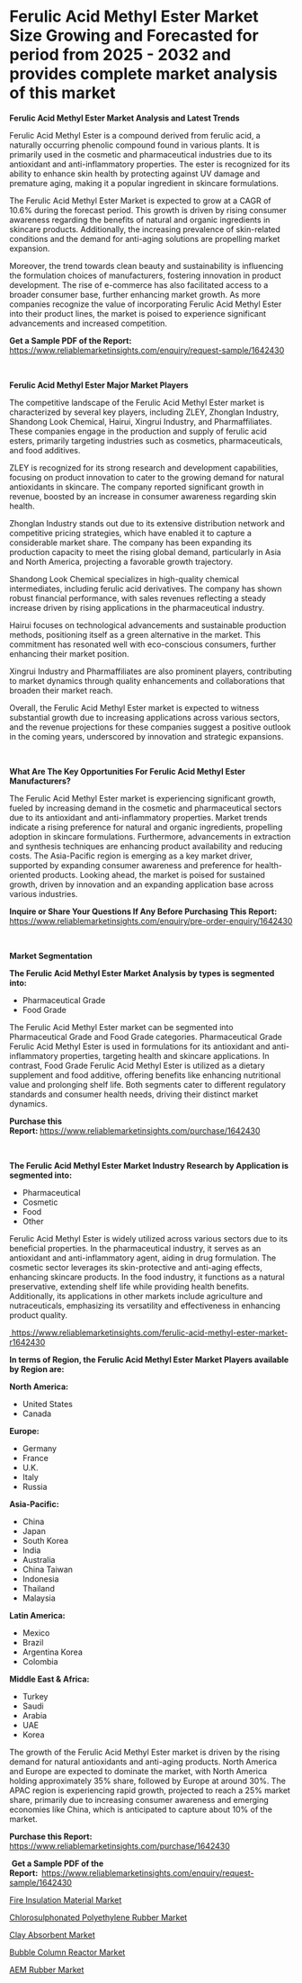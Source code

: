 <p><h1>Ferulic Acid Methyl Ester Market Size Growing and Forecasted for period from 2025 - 2032 and provides complete market analysis of this market</h1></p><p><strong>Ferulic Acid Methyl Ester Market Analysis and Latest Trends</strong></p>
<p><p>Ferulic Acid Methyl Ester is a compound derived from ferulic acid, a naturally occurring phenolic compound found in various plants. It is primarily used in the cosmetic and pharmaceutical industries due to its antioxidant and anti-inflammatory properties. The ester is recognized for its ability to enhance skin health by protecting against UV damage and premature aging, making it a popular ingredient in skincare formulations.</p><p>The Ferulic Acid Methyl Ester Market is expected to grow at a CAGR of 10.6% during the forecast period. This growth is driven by rising consumer awareness regarding the benefits of natural and organic ingredients in skincare products. Additionally, the increasing prevalence of skin-related conditions and the demand for anti-aging solutions are propelling market expansion. </p><p>Moreover, the trend towards clean beauty and sustainability is influencing the formulation choices of manufacturers, fostering innovation in product development. The rise of e-commerce has also facilitated access to a broader consumer base, further enhancing market growth. As more companies recognize the value of incorporating Ferulic Acid Methyl Ester into their product lines, the market is poised to experience significant advancements and increased competition.</p></p>
<p><strong>Get a Sample PDF of the Report:&nbsp;</strong> <a href="https://www.reliablemarketinsights.com/enquiry/request-sample/1642430?utm_campaign=2137&utm_medium=2&utm_source=Github&utm_content=ia&utm_term=30012025&utm_id=ferulic-acid-methyl-ester">https://www.reliablemarketinsights.com/enquiry/request-sample/1642430</a></p>
<p>&nbsp;</p>
<p><strong>Ferulic Acid Methyl Ester Major Market Players</strong></p>
<p><p>The competitive landscape of the Ferulic Acid Methyl Ester market is characterized by several key players, including ZLEY, Zhonglan Industry, Shandong Look Chemical, Hairui, Xingrui Industry, and Pharmaffiliates. These companies engage in the production and supply of ferulic acid esters, primarily targeting industries such as cosmetics, pharmaceuticals, and food additives.</p><p>ZLEY is recognized for its strong research and development capabilities, focusing on product innovation to cater to the growing demand for natural antioxidants in skincare. The company reported significant growth in revenue, boosted by an increase in consumer awareness regarding skin health.</p><p>Zhonglan Industry stands out due to its extensive distribution network and competitive pricing strategies, which have enabled it to capture a considerable market share. The company has been expanding its production capacity to meet the rising global demand, particularly in Asia and North America, projecting a favorable growth trajectory.</p><p>Shandong Look Chemical specializes in high-quality chemical intermediates, including ferulic acid derivatives. The company has shown robust financial performance, with sales revenues reflecting a steady increase driven by rising applications in the pharmaceutical industry.</p><p>Hairui focuses on technological advancements and sustainable production methods, positioning itself as a green alternative in the market. This commitment has resonated well with eco-conscious consumers, further enhancing their market position.</p><p>Xingrui Industry and Pharmaffiliates are also prominent players, contributing to market dynamics through quality enhancements and collaborations that broaden their market reach.</p><p>Overall, the Ferulic Acid Methyl Ester market is expected to witness substantial growth due to increasing applications across various sectors, and the revenue projections for these companies suggest a positive outlook in the coming years, underscored by innovation and strategic expansions.</p></p>
<p>&nbsp;</p>
<p><strong>What Are The Key Opportunities For Ferulic Acid Methyl Ester Manufacturers?</strong></p>
<p><p>The Ferulic Acid Methyl Ester market is experiencing significant growth, fueled by increasing demand in the cosmetic and pharmaceutical sectors due to its antioxidant and anti-inflammatory properties. Market trends indicate a rising preference for natural and organic ingredients, propelling adoption in skincare formulations. Furthermore, advancements in extraction and synthesis techniques are enhancing product availability and reducing costs. The Asia-Pacific region is emerging as a key market driver, supported by expanding consumer awareness and preference for health-oriented products. Looking ahead, the market is poised for sustained growth, driven by innovation and an expanding application base across various industries.</p></p>
<p><strong>Inquire or Share Your Questions If Any Before Purchasing This Report:</strong> <a href="https://www.reliablemarketinsights.com/enquiry/pre-order-enquiry/1642430?utm_campaign=2137&utm_medium=2&utm_source=Github&utm_content=ia&utm_term=30012025&utm_id=ferulic-acid-methyl-ester">https://www.reliablemarketinsights.com/enquiry/pre-order-enquiry/1642430</a></p>
<p>&nbsp;</p>
<p><strong>Market Segmentation</strong></p>
<p><strong>The Ferulic Acid Methyl Ester Market Analysis by types is segmented into:</strong></p>
<p><ul><li>Pharmaceutical Grade</li><li>Food Grade</li></ul></p>
<p><p>The Ferulic Acid Methyl Ester market can be segmented into Pharmaceutical Grade and Food Grade categories. Pharmaceutical Grade Ferulic Acid Methyl Ester is used in formulations for its antioxidant and anti-inflammatory properties, targeting health and skincare applications. In contrast, Food Grade Ferulic Acid Methyl Ester is utilized as a dietary supplement and food additive, offering benefits like enhancing nutritional value and prolonging shelf life. Both segments cater to different regulatory standards and consumer health needs, driving their distinct market dynamics.</p></p>
<p><strong>Purchase this Report:&nbsp;</strong><a href="https://www.reliablemarketinsights.com/purchase/1642430?utm_campaign=2137&utm_medium=2&utm_source=Github&utm_content=ia&utm_term=30012025&utm_id=ferulic-acid-methyl-ester">https://www.reliablemarketinsights.com/purchase/1642430</a></p>
<p>&nbsp;</p>
<p><strong>The Ferulic Acid Methyl Ester Market Industry Research by Application is segmented into:</strong></p>
<p><ul><li>Pharmaceutical</li><li>Cosmetic</li><li>Food</li><li>Other</li></ul></p>
<p><p>Ferulic Acid Methyl Ester is widely utilized across various sectors due to its beneficial properties. In the pharmaceutical industry, it serves as an antioxidant and anti-inflammatory agent, aiding in drug formulation. The cosmetic sector leverages its skin-protective and anti-aging effects, enhancing skincare products. In the food industry, it functions as a natural preservative, extending shelf life while providing health benefits. Additionally, its applications in other markets include agriculture and nutraceuticals, emphasizing its versatility and effectiveness in enhancing product quality.</p></p>
<p><a href="https://www.reliablemarketinsights.com/ferulic-acid-methyl-ester-market-r1642430?utm_campaign=2137&utm_medium=2&utm_source=Github&utm_content=ia&utm_term=30012025&utm_id=ferulic-acid-methyl-ester">&nbsp;https://www.reliablemarketinsights.com/ferulic-acid-methyl-ester-market-r1642430</a></p>
<p><strong>In terms of Region, the Ferulic Acid Methyl Ester Market Players available by Region are:</strong></p>
<p>
    <p> <strong> North America: </strong>
        <ul>
            <li>United States</li>
            <li>Canada</li>
        </ul>
        </p> 
    <p> <strong> Europe: </strong>
        <ul>
            <li>Germany</li>
            <li>France</li>
            <li>U.K.</li>
            <li>Italy</li>
            <li>Russia</li>
        </ul>
        </p> 
    <p> <strong> Asia-Pacific: </strong>
        <ul>
            <li>China</li>
            <li>Japan</li>
            <li>South Korea</li>
            <li>India</li>
            <li>Australia</li>
            <li>China Taiwan</li>
            <li>Indonesia</li>
            <li>Thailand</li>
            <li>Malaysia</li>
        </ul>
        </p> 
    <p> <strong> Latin America: </strong>
        <ul>
            <li>Mexico</li>
            <li>Brazil</li>
            <li>Argentina Korea</li>
            <li>Colombia</li>
        </ul>
        </p> 
    <p> <strong> Middle East & Africa: </strong>
        <ul>
            <li>Turkey</li>
            <li>Saudi</li>
            <li>Arabia</li>
            <li>UAE</li>
            <li>Korea</li>
        </ul>
    </p>
    </p>
<p><p>The growth of the Ferulic Acid Methyl Ester market is driven by the rising demand for natural antioxidants and anti-aging products. North America and Europe are expected to dominate the market, with North America holding approximately 35% share, followed by Europe at around 30%. The APAC region is experiencing rapid growth, projected to reach a 25% market share, primarily due to increasing consumer awareness and emerging economies like China, which is anticipated to capture about 10% of the market.</p></p>
<p><strong>Purchase this Report: </strong><a href="https://www.reliablemarketinsights.com/purchase/1642430?utm_campaign=2137&utm_medium=2&utm_source=Github&utm_content=ia&utm_term=30012025&utm_id=ferulic-acid-methyl-ester">https://www.reliablemarketinsights.com/purchase/1642430</a></p>
<p>&nbsp;<strong>Get a Sample PDF of the Report:&nbsp;&nbsp;</strong><a href="https://www.reliablemarketinsights.com/enquiry/request-sample/1642430?utm_campaign=2137&utm_medium=2&utm_source=Github&utm_content=ia&utm_term=30012025&utm_id=ferulic-acid-methyl-ester">https://www.reliablemarketinsights.com/enquiry/request-sample/1642430</a></p>
<p><strong></strong></p>
<p><p><a href="https://github.com/darenph8er/Market-Research-Report-List-1/blob/main/fire-insulation-material-market.md?utm_campaign=2137&utm_medium=2&utm_source=Github&utm_content=ia&utm_term=30012025&utm_id=ferulic-acid-methyl-ester">Fire Insulation Material Market</a></p><p><a href="https://github.com/chongseney974/Market-Research-Report-List-1/blob/main/chlorosulphonated-polyethylene-rubber-market.md?utm_campaign=2137&utm_medium=2&utm_source=Github&utm_content=ia&utm_term=30012025&utm_id=ferulic-acid-methyl-ester">Chlorosulphonated Polyethylene Rubber Market</a></p><p><a href="https://github.com/lateshab69/Market-Research-Report-List-1/blob/main/clay-absorbent-market.md?utm_campaign=2137&utm_medium=2&utm_source=Github&utm_content=ia&utm_term=30012025&utm_id=ferulic-acid-methyl-ester">Clay Absorbent Market</a></p><p><a href="https://github.com/nathaliehurles7142/Market-Research-Report-List-1/blob/main/bubble-column-reactor-market.md?utm_campaign=2137&utm_medium=2&utm_source=Github&utm_content=ia&utm_term=30012025&utm_id=ferulic-acid-methyl-ester">Bubble Column Reactor Market</a></p><p><a href="https://github.com/rosalinebhakta48/Market-Research-Report-List-1/blob/main/aem-rubber-market.md?utm_campaign=2137&utm_medium=2&utm_source=Github&utm_content=ia&utm_term=30012025&utm_id=ferulic-acid-methyl-ester">AEM Rubber Market</a></p></p>